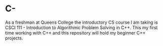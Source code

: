 # C-
As a freshman at Queens College the introductory CS course I am taking is CSCI 111 - Introduction to Algorithmic Problem Solving in C++. This my first time working with C++ and this repository will hold my beginner C++ projects. 
